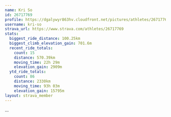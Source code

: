 ```yaml
---
name: Kri So
id: 26717769
profile: https://dgalywyr863hv.cloudfront.net/pictures/athletes/26717769/7761026/13/large.jpg
username: kri-so
strava_url: https://www.strava.com/athletes/26717769
stats:
  biggest_ride_distance: 100.25km
  biggest_climb_elevation_gain: 701.6m
  recent_ride_totals:
    count: 15
    distance: 570.39km
    moving_time: 22h 29m
    elevation_gain: 2909m
  ytd_ride_totals:
    count: 86
    distance: 2330km
    moving_time: 93h 03m
    elevation_gain: 15795m
layout: strava_member
--- 
```

...
